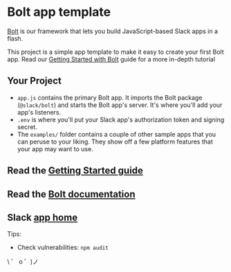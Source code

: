 # Bolt app template

[Bolt](https://slack.dev/bolt) is our framework that lets you build JavaScript-based Slack apps in a flash.

This project is a simple app template to make it easy to create your first Bolt app. Read our [Getting Started with Bolt](https://api.slack.com/start/building/bolt) guide for a more in-depth tutorial

## Your Project

- `app.js` contains the primary Bolt app. It imports the Bolt package (`@slack/bolt`) and starts the Bolt app's server. It's where you'll add your app's listeners.
- `.env` is where you'll put your Slack app's authorization token and signing secret.
- The `examples/` folder contains a couple of other sample apps that you can peruse to your liking. They show off a few platform features that your app may want to use.

## Read the [Getting Started guide](https://api.slack.com/start/building/bolt)

## Read the [Bolt documentation](https://slack.dev/bolt)

## Slack [app home](https://api.slack.com/apps)

Tips:

- Check vulnerabilities: `npm audit`

\ ゜ o ゜)ノ

